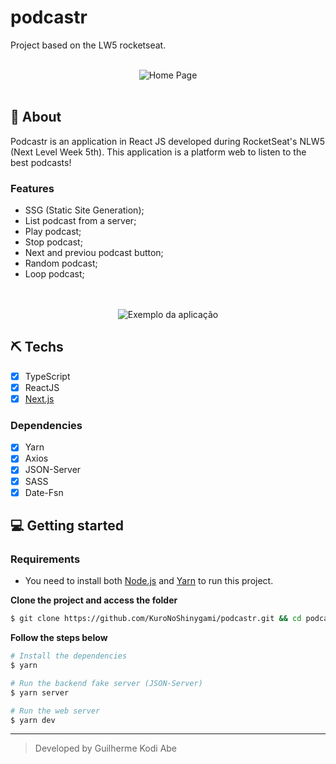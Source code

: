 # podcastr
Project based on the LW5 rocketseat.

<br>

<div align="center" margin-top="60px" >
  <img src="https://i.imgur.com/l532Stm.png" alt="Home Page" >
</div>

<br>

## 🚀 About
Podcastr is an application in React JS developed during RocketSeat's NLW5 (Next Level Week 5th). This application is a platform web to listen to the best podcasts! 

### Features

- SSG (Static Site Generation);
- List podcast from a server;
- Play podcast;
- Stop podcast;
- Next and previou podcast button;
- Random podcast;
- Loop podcast;

<br>
<br>

<div align="center" margin-top="60px" >
  <img src="https://i.imgur.com/7t52Hxe.png" alt="Exemplo da aplicação" >
</div>

## ⛏ Techs
- [X] TypeScript
- [X] ReactJS
- [X] [Next.js](https://nextjs.org/docs)

### Dependencies
- [X] Yarn
- [X] Axios
- [X] JSON-Server
- [X] SASS
- [X] Date-Fsn

## 💻 Getting started

### Requirements

- You need to install both [Node.js](https://nodejs.org/en/download/) and [Yarn](https://yarnpkg.com/) to run this project.

**Clone the project and access the folder**

```bash
$ git clone https://github.com/KuroNoShinygami/podcastr.git && cd podcastr
```

**Follow the steps below**

```bash
# Install the dependencies
$ yarn

# Run the backend fake server (JSON-Server)
$ yarn server

# Run the web server
$ yarn dev
```

---
<blockquote>
    Developed by Guilherme Kodi Abe
</blockquote>